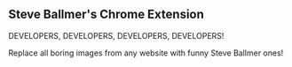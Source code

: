 ## Steve Ballmer's Chrome Extension

DEVELOPERS, DEVELOPERS, DEVELOPERS, DEVELOPERS!
 
Replace all boring images from any website with funny Steve Ballmer ones!